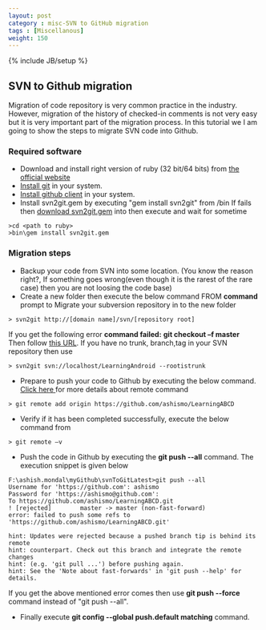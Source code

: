```yaml
---
layout: post
category : misc-SVN to GitHub migration
tags : [Miscellanous]
weight: 150
---
```

{% include JB/setup %}

## SVN to Github migration

Migration of code repository is very common practice in the industry. However, migration of the history of checked-in comments  is not very easy but it is very important part of the migration process. In this tutorial we I am going to show the steps to migrate SVN code into Github.

  
  
### Required software 


 * Download and install right version of ruby (32 bit/64 bits) from [the official website](http://rubyinstaller.org/downloads/)
 * [Install git](https://www.git-scm.com/download/win) in your system.
 * [Install github client](https://windows.github.com/) in your system.
 * Install svn2git.gem by executing "gem install svn2git" from <path to ruby>/bin
    If fails then [download svn2git.gem](https://rubygems.org/gems/svn2git/versions/2.3.2) into <path to ruby> then execute and wait for sometime

```
>cd <path to ruby>
>bin\gem install svn2git.gem
```

### Migration steps


* Backup your code from SVN into some location. (You know the reason right?, If something goes wrong(even though it is the rarest of the rare case) then you are not loosing the code base)
* Create a new folder then execute the below command FROM **command** prompt to Migrate your subversion repository in to the new folder

```
> svn2git http://[domain name]/svn/[repository root]
```
If you get the following error
		**command failed:**
		**git checkout –f master**  
Then follow <a href="https://github.com/nirvdrum/svn2git" target="_blank">this URL</a>. If you have no trunk, branch,tag in your SVN repository then use

```
> svn2git svn://localhost/LearningAndroid --rootistrunk
```


* Prepare to push your code to Github by executing the below command. <a href="http://gitref.org/remotes/" target="_blank">Click here </a> for more details about remote command

```
> git remote add origin https://github.com/ashismo/LearningABCD
```


* Verify if it has been completed successfully, execute the below command from 

```
> git remote –v
```


* Push the code in Github by executing the **git push --all** command. The execution snippet is given below

```
F:\ashish.mondal\myGithub\svnToGitLatest>git push --all
Username for 'https://github.com': ashismo
Password for 'https://ashismo@github.com':
To https://github.com/ashismo/LearningABCD.git
! [rejected]        master -> master (non-fast-forward)
error: failed to push some refs to 'https://github.com/ashismo/LearningABCD.git'

hint: Updates were rejected because a pushed branch tip is behind its remote
hint: counterpart. Check out this branch and integrate the remote changes
hint: (e.g. 'git pull ...') before pushing again.
hint: See the 'Note about fast-forwards' in 'git push --help' for details.
```
If you get the above mentioned error comes then use **git push --force** command instead of "git push --all". 


* Finally execute **git config --global push.default matching** command.
